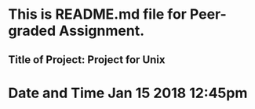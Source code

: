 
This is README.md file for Peer-graded Assignment.
===
Title of Project: Project for Unix
---
**Date and Time Jan 15 2018 12:45pm**
===
